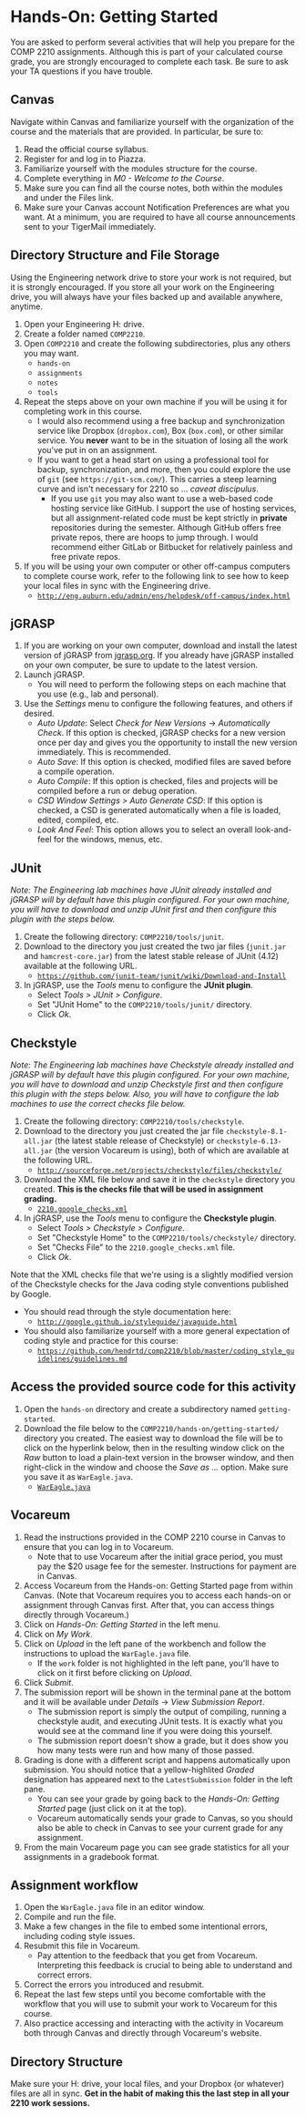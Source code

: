 <!---
	Description file for COMP 2210 Hands-On: Getting Started.
	Introduces basic requirements and procedures for lab.

	@author:  Dean Hendrix <dh@auburn.edu>
	@version: 2017-05-18
-->

# Hands-On: Getting Started

You are asked to perform several activities that will help you prepare for the COMP 2210 assignments. Although this is part of your calculated course grade, you are strongly encouraged to complete each task. Be sure to ask your TA questions if you have trouble.


## Canvas

Navigate within Canvas and familiarize yourself with the organization of the course and the materials that are provided. In particular, be sure to:

1. Read the official course syllabus.
1. Register for and log in to Piazza.
1. Familiarize yourself with the modules structure for the course.
1. Complete everything in *M0 - Welcome to the Course*.
1. Make sure you can find all the course notes, both within the modules and under the Files link.
1. Make sure your Canvas account Notification Preferences are what you want. At a minimum, you are required to have all course announcements sent to your TigerMail immediately.


## Directory Structure and File Storage

Using the Engineering network drive to store your work is not required, but it is strongly encouraged. If you store all your work on the Engineering drive, you will always have your files backed up and available anywhere, anytime.

1. Open your Engineering H: drive.
2. Create a folder named `COMP2210`.
3. Open `COMP2210` and create the following subdirectories, plus any others you may want.
	- `hands-on`
	- `assignments`
	- `notes`
	- `tools`
4. Repeat the steps above on your own machine if you will be using it for completing work in this course.
	- I would also recommend using a free backup and synchronization service like Dropbox (`dropbox.com`), Box (`box.com`), or other similar service. You **never** want to be in the situation of losing all the work you've put in on an assignment.
	- If you want to get a head start on using a professional tool for backup, synchronization, and more, then you could explore the use of `git` (see `https://git-scm.com/`). This carries a steep learning curve and isn't necessary for 2210 so ... *caveat discipulus*.
		- If you use `git` you may also want to use a web-based code hosting service like GitHub. I support the use of hosting services, but all assignment-related code must be kept strictly in **private** repositories during the semester. Although GitHub offers free private repos, there are hoops to jump through. I would recommend either GitLab or Bitbucket for relatively painless and free private repos.
5. If you will be using your own computer or other off-campus computers to complete course work, refer to the following link to see how to keep your local files in sync with the Engineering drive.
	- [`http://eng.auburn.edu/admin/ens/helpdesk/off-campus/index.html`](http://eng.auburn.edu/admin/ens/helpdesk/off-campus/index.html)


## jGRASP

1. If you are working on your own computer, download and install the latest version of jGRASP from [jgrasp.org](http://jgrasp.org). If you already have jGRASP installed on your own computer, be sure to update to the latest version.
1. Launch jGRASP. 
	- You will need to perform the following steps on each machine that you use (e.g., lab and personal).
1. Use the *Settings* menu to configure the following features, and others if desired.
	- *Auto Update*: Select *Check for New Versions* -> *Automatically Check*. If this option is checked, jGRASP checks for a new version once per day and gives you the opportunity to install the new version immediately. This is recommended.
	- *Auto Save*: If this option is checked, modified files are saved before a compile operation.
	- *Auto Compile*: If this option is checked, files and projects will be compiled before a run or debug operation.
	- *CSD Window Settings > Auto Generate CSD*: If this option is checked, a CSD is generated automatically when a file is loaded, edited, compiled, etc.
	- *Look And Feel*: This option allows you to select an overall look-and-feel for the windows, menus, etc.


## JUnit

*Note: The Engineering lab machines have JUnit already installed and jGRASP will by default have this plugin configured. For your own machine, you will have to download and unzip JUnit first and then configure this plugin with the steps below.*
1. Create the following directory: `COMP2210/tools/junit`.
1. Download to the directory you just created the two jar files (`junit.jar` and `hamcrest-core.jar`) from the latest stable release of JUnit (4.12) available at the following URL.
	- [`https://github.com/junit-team/junit/wiki/Download-and-Install`](https://github.com/junit-team/junit/wiki/Download-and-Install)
1. In jGRASP, use the *Tools* menu to configure the **JUnit plugin**.
	- Select *Tools > JUnit > Configure*.
	- Set "JUnit Home" to the `COMP2210/tools/junit/` directory.
	- Click *Ok*.


## Checkstyle

*Note: The Engineering lab machines have Checkstyle already installed and jGRASP will by default have this plugin configured. For your own machine, you will have to download and unzip Checkstyle first and then configure this plugin with the steps below. Also, you will have to configure the lab machines to use the correct checks file below.*
1. Create the following directory: `COMP2210/tools/checkstyle`.
1. Download to the directory you just created the jar file `checkstyle-8.1-all.jar` (the latest stable release of Checkstyle) or `checkstyle-6.13-all.jar` (the version Vocareum is using), both of which are available at the following URL.
	- [`http://sourceforge.net/projects/checkstyle/files/checkstyle/`](http://sourceforge.net/projects/checkstyle/files/checkstyle/)
1. Download the XML file below and save it in the `checkstyle` directory you created. **This is the checks file that will be used in assignment grading.**
	- [`2210.google_checks.xml`](https://raw.githubusercontent.com/hendrtd/comp2210/master/coding_style_guidelines/2210.google_checks.xml)
1. In jGRASP, use the *Tools* menu to configure the **Checkstyle plugin**.
	- Select *Tools > Checkstyle > Configure*.
	- Set "Checkstyle Home" to the `COMP2210/tools/checkstyle/` directory.
	- Set "Checks File" to the `2210.google_checks.xml` file.
	- Click *Ok*.

Note that the XML checks file that we're using is a slightly modified version of the Checkstyle checks for the Java coding style conventions published by Google.
- You should read through the style documentation here:
	- [`http://google.github.io/styleguide/javaguide.html`](http://google.github.io/styleguide/javaguide.html)
- You should also familiarize yourself with a more general expectation of coding style and practice for this course:
    - [`https://github.com/hendrtd/comp2210/blob/master/coding_style_guidelines/guidelines.md`](https://github.com/hendrtd/comp2210/blob/master/coding_style_guidelines/guidelines.md)


## Access the provided source code for this activity

1. Open the `hands-on` directory and create a subdirectory named `getting-started`.
1. Download the file below to the `COMP2210/hands-on/getting-started/` directory you created. The easiest way to download the file will be to click on the hyperlink below, then in the resulting window click on the *Raw* button to load a plain-text version in the browser window, and then right-click in the window and choose the *Save as ...* option. Make sure you save it as `WarEagle.java`.
	- [`WarEagle.java`](src/WarEagle.java)


## Vocareum

1. Read the instructions provided in the COMP 2210 course in Canvas to ensure that you can log in to Vocareum.
    - Note that to use Vocareum after the initial grace period, you must pay the $20 usage fee for the semester. Instructions for payment are in Canvas.
1. Access Vocareum from the Hands-on: Getting Started page from within Canvas. (Note that Vocareum requires you to access each hands-on or assignment through Canvas first. After that, you can access things directly through Vocareum.)
1. Click on *Hands-On: Getting Started* in the left menu.
1. Click on *My Work*.
1. Click on *Upload* in the left pane of the workbench and follow the instructions to upload the `WarEagle.java` file.
	- If the `work` folder is not highlighted in the left pane, you'll have to click on it first before clicking on *Upload*.
1. Click *Submit*.
1. The submission report will be shown in the terminal pane at the bottom and it will be available under *Details* -> *View Submission Report*.
	- The submission report is simply the output of compiling, running a checkstyle audit, and executing JUnit tests. It is exactly what you would see at the command line if you were doing this yourself.
	- The submission report doesn't show a grade, but it does show you how many tests were run and how many of those passed.
1. Grading is done with a different script and happens automatically upon submission. You should notice that a yellow-highlited *Graded* designation has appeared next to the `LatestSubmission` folder in the left pane.
	- You can see your grade by going back to the *Hands-On: Getting Started* page (just click on it at the top).
	- Vocareum automatically sends your grade to Canvas, so you should also be able to check in Canvas to see your current grade for any assignment.
1. From the main Vocareum page you can see grade statistics for all your assignments in a gradebook format.


## Assignment workflow

1. Open the `WarEagle.java` file in an editor window.
1. Compile and run the file.
1. Make a few changes in the file to embed some intentional errors, including coding style issues.
1. Resubmit this file in Vocareum.
	- Pay attention to the feedback that you get from Vocareum. Interpreting this feedback is crucial to being able to understand and correct errors.
1. Correct the errors you introduced and resubmit.
1. Repeat the last few steps until you become comfortable with the workflow that you will use to submit your work to Vocareum for this course.
1. Also practice accessing and interacting with the activity in Vocareum both through Canvas and directly through Vocareum's website.


## Directory Structure

Make sure your H: drive, your local files, and your Dropbox (or whatever) files are all in sync. **Get in the habit of making this the last step in all your 2210 work sessions.**

